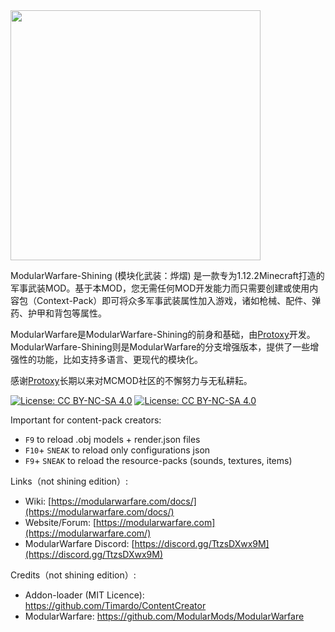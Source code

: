 <img src='https://github.com/mchhui/MWF-SHINING/blob/mwf-shining/mwf-shining-logo.png?raw=true' width='400px'>

ModularWarfare-Shining (模块化武装：烨熠) 是一款专为1.12.2Minecraft打造的军事武装MOD。基于本MOD，您无需任何MOD开发能力而只需要创建或使用内容包（Context-Pack）即可将众多军事武装属性加入游戏，诸如枪械、配件、弹药、护甲和背包等属性。

ModularWarfare是ModularWarfare-Shining的前身和基础，由[Protoxy](https://github.com/Protoxy22)开发。ModularWarfare-Shining则是ModularWarfare的分支增强版本，提供了一些增强性的功能，比如支持多语言、更现代的模块化。

感谢[Protoxy](https://github.com/Protoxy22)长期以来对MCMOD社区的不懈努力与无私耕耘。

[![License: CC BY-NC-SA 4.0](https://img.shields.io/badge/License-CC%20BY--NC--SA%204.0-lightgrey.svg)](http://creativecommons.org/licenses/by-nc-sa/4.0/)
[![License: CC BY-NC-SA 4.0](https://licensebuttons.net/l/by-nc-sa/4.0/80x15.png)](http://creativecommons.org/licenses/by-nc-sa/4.0/)

Important for content-pack creators:
- `F9` to reload .obj models + render.json files
- `F10`+ `SNEAK` to reload only configurations json
- `F9`+ `SNEAK` to reload the resource-packs (sounds, textures, items)

Links（not shining edition）:

* Wiki: [https://modularwarfare.com/docs/](https://modularwarfare.com/docs/)
* Website/Forum: [https://modularwarfare.com](https://modularwarfare.com/)
* ModularWarfare Discord: [https://discord.gg/TtzsDXwx9M](https://discord.gg/TtzsDXwx9M)



Credits（not shining edition）:

* Addon-loader (MIT Licence): https://github.com/Timardo/ContentCreator
* ModularWarfare: https://github.com/ModularMods/ModularWarfare
